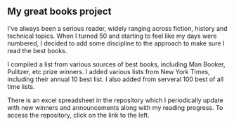 ## My great books project

I've always been a serious reader, widely ranging across fiction, history and technical topics.  When I turned 50 and starting to feel like my days were numbered, I decided to add some discipline to the approach to make sure I read the best books.  

I compiled a list from various sources of best books, including Man Booker, Pulitzer, etc prize winners.  I added various lists from New York Times, including their annual 10 best list.  I also added from serveral 100 best of all time lists.  

There is an excel spreadsheet in the repository which I periodically update with new winners and announcements along with my reading progress.  To access the repository, click on the link to the left.